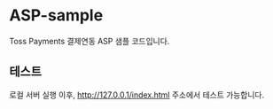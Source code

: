 # ASP-sample

Toss Payments 결제연동 ASP 샘플 코드입니다. 

## 테스트

로컬 서버 실행 이후,
http://127.0.0.1/index.html 주소에서 테스트 가능합니다.
